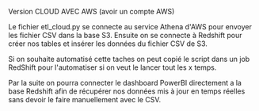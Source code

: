Version CLOUD AVEC AWS (avoir un compte AWS)

Le fichier etl_cloud.py se connecte au service Athena d'AWS pour envoyer les fichier CSV dans la base S3. 
Ensuite on se connecte à Redshift pour créer nos tables et insérer les données du fichier CSV de S3.

Si on souhaite automatisé cette taches on peut copié le script dans un job RedShift pour l'automatiser si on veut le lancer tout les x temps.

Par la suite on pourra connecter le dashboard PowerBI directement a la base Redshift afin de récupérer nos données mis à jour en temps réelles
sans devoir le faire manuellement avec le CSV.